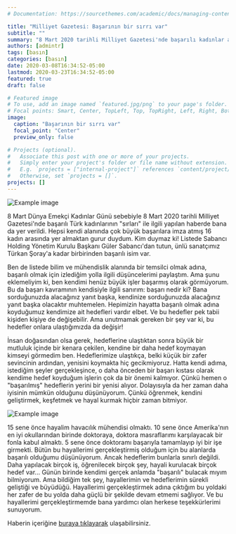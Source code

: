 ```yaml
---
# Documentation: https://sourcethemes.com/academic/docs/managing-content/

title: "Milliyet Gazetesi: Başarının bir sırrı var"
subtitle: ""
summary: "8 Mart 2020 tarihli Milliyet Gazetesi'nde başarılı kadınlar arasında bana da yer verildi. "
authors: [admintr]
tags: [basın]
categories: [basın]
date: 2020-03-08T16:34:52-05:00
lastmod: 2020-03-23T16:34:52-05:00
featured: true
draft: false

# Featured image
# To use, add an image named `featured.jpg/png` to your page's folder.
# Focal points: Smart, Center, TopLeft, Top, TopRight, Left, Right, BottomLeft, Bottom, BottomRight.
image:
  caption: "Başarının bir sırrı var"
  focal_point: "Center"
  preview_only: false

# Projects (optional).
#   Associate this post with one or more of your projects.
#   Simply enter your project's folder or file name without extension.
#   E.g. `projects = ["internal-project"]` references `content/project/deep-learning/index.md`.
#   Otherwise, set `projects = []`.
projects: []
---
```




![Example image](/img/8mart_basarinin_sirri_var.jfif)



8 Mart Dünya Emekçi Kadınlar Günü sebebiyle 8 Mart 2020 tarihli Milliyet Gazetesi'nde başarılı Türk kadınlarının "sırları" ile ilgili yapılan haberde bana da yer verildi. Hepsi kendi alanında çok büyük başarılara imza atmış 16 kadın arasında yer almaktan gurur duydum. Kim duymaz ki! Listede Sabancı Holding Yönetim Kurulu Başkanı Güler Sabancı'dan tutun, ünlü sanatçımız Türkan Şoray'a kadar birbirinden başarılı isim var.



Ben de listede bilim ve mühendislik alanında bir temsilci olmak adına, başarılı olmak için izlediğim yolla ilgili düşüncelerimi paylaştım. Ama şunu eklemeliyim ki, ben kendimi henüz büyük işler başarmış olarak görmüyorum. Bu da başarı kavramının kendisiyle ilgili sanırım: başarı nedir ki? Bana sorduğunuzda alacağınız yanıt başka, kendinize sorduğunuzda alacağınız yanıt başka olacaktır muhtemelen. Hepimizin hayatta başarılı olmak adına koyduğumuz kendimize ait hedefleri vardır elbet. Ve bu hedefler pek tabii kişiden kişiye de değişebilir. Ama unutmamak gereken bir şey var ki, bu hedefler onlara ulaştığımızda da değişir!



İnsan doğasından olsa gerek, hedeflerine ulaştıktan sonra büyük bir mutluluk içinde bir kenara çekilen, kendine bir daha hedef koymayan kimseyi görmedim ben. Hedeflerimize ulaştıkça, belki küçük bir zafer sevincinin ardından, yenisini koymakta hiç gecikmiyoruz. Hatta kendi adıma, istediğim şeyler gerçekleşince, o daha önceden bir başarı kıstası olarak kendime hedef koyduğum işlerin çok da bir önemi kalmıyor. Çünkü hemen o "başarılmış" hedeflerin yerini bir yenisi alıyor. Dolayısıyla da her zaman daha iyisinin mümkün olduğunu düşünüyorum. Çünkü öğrenmek, kendini geliştirmek, keşfetmek ve hayal kurmak hiçbir zaman bitmiyor. 

![Example image](/img/8mart_basarinin_sirri_var_cinar.jfif)

15 sene önce hayalim havacılık mühendisi olmaktı. 10 sene önce Amerika'nın en iyi okullarından birinde doktoraya, doktora masraflarımı karşılayacak bir fonla kabul almaktı. 5 sene önce doktoramı başarıyla tamamlayıp iyi bir işe girmekti. Bütün bu hayallerimi gerçekleştirmiş olduğum için bu alanlarda başarılı olduğumu düşünüyorum. Ancak hedeflerim bunlarla sınırlı değildi. Daha yapılacak birçok iş, öğrenilecek birçok şey, hayali kurulacak birçok hedef var... Günün birinde kendimi gerçek anlamda "başarılı" bulacak mıyım bilmiyorum. Ama bildiğim tek şey, hayallerimin ve hedeflerimin sürekli geliştiği ve büyüdüğü. Hayallerimi gerçekleştirmek adına çıktığım bu yoldaki her zafer de bu yolda daha güçlü bir şekilde devam etmemi sağlıyor. Ve bu hayallerimi gerçekleştirmemde bana yardımcı olan herkese teşekkürlerimi sunuyorum.



Haberin içeriğine [buraya tıklayarak](https://www.milliyet.com.tr/ekonomi/basarinin-bir-sirri-var-6160817) ulaşabilirsiniz.
